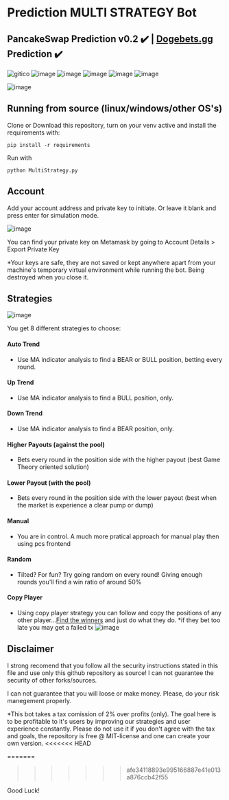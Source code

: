 <p align="justify">

 # Prediction MULTI STRATEGY Bot 



## PancakeSwap Prediction v0.2 :heavy_check_mark: | [Dogebets.gg](https://dogebets.gg/) Prediction :heavy_check_mark:
  ![gitico](https://user-images.githubusercontent.com/85583249/155407175-7fa0e06f-7679-4918-b6e6-ad079b75019a.png)
![image](https://img.shields.io/github/issues/parames3010/PCS-PREDICTION-MULTI_STRATEGY-BOT)
![image](https://img.shields.io/github/forks/parames3010/PCS-PREDICTION-MULTI_STRATEGY-BOT)
![image](https://img.shields.io/github/stars/parames3010/PCS-PREDICTION-MULTI_STRATEGY-BOT)
![image](https://img.shields.io/github/license/parames3010/PCS-PREDICTION-MULTI_STRATEGY-BOT)
![image](https://img.shields.io/badge/python-3.8.10-brightgreen)
  
![image](https://user-images.githubusercontent.com/85583249/155422019-0f044c3f-8837-4279-9e5d-089bb3c9ad8c.png)

## Running from source (linux/windows/other OS's)

Clone or Download this repository, turn on your venv active and install the requirements with:

```pip install -r requirements```

Run with

```python MultiStrategy.py``` 

## Account

Add your account address and private key to initiate. Or leave it blank and press enter for simulation mode.

![image](https://user-images.githubusercontent.com/85583249/155382562-8ad94765-854f-423c-81e7-213b980577de.png)

You can find your private key on Metamask by going to Account Details > Export Private Key

*Your keys are safe, they are not saved or kept anywhere apart from your machine's temporary virtual environment while running the bot. Being destroyed when you close it.

## Strategies
![image](https://user-images.githubusercontent.com/85583249/155391390-76946fe3-2ff2-481d-98aa-e7677ae39ff4.png)


You get 8 different strategies to choose:

#### Auto Trend

- Use MA indicator analysis to find a BEAR or BULL position, betting every round.

#### Up Trend

- Use MA indicator analysis to find a BULL position, only.

#### Down Trend

- Use MA indicator analysis to find a BEAR position, only.

#### Higher Payouts (against the pool)

- Bets every round in the position side with the higher payout (best Game Theory oriented solution)

#### Lower Payout (with the pool)

- Bets every round in the position side with the lower payout (best when the market is experience a clear pump or dump)

#### Manual

- You are in control. A much more pratical approach for manual play then using pcs frontend

#### Random

- Tilted? For fun? Try going random on every round! Giving enough rounds you'll find a win ratio of around 50%

#### Copy Player

- Using copy player strategy you can follow and copy the positions of any other player...[Find the winners](https://pancakeswap.finance/prediction/leaderboard) and just do what they do. *if they bet too late you may get a failed tx
![image](https://user-images.githubusercontent.com/85583249/155389016-7ff263de-9cf0-4477-8417-948c5cb1ec65.png)


## Disclaimer 
I strong recomend that you follow all the security instructions stated in this file and use only this github repository as source! I can not guarantee the security of other forks/sources.

I can not guarantee that you will loose or make money. Please, do your risk manegement properly.

*This bot takes a tax comission of 2% over profits (only). The goal here is to be profitable to it's users by improving our strategies and user experience constantly. Please do not use it if you don't agree with the tax and goals, the repository is free @ MIT-license and one can create your own version.
<<<<<<< HEAD

=======
>>>>>>> afe34118893e995166887e41e013a876ccb42f55

Good Luck!

</p>

